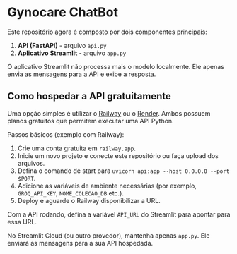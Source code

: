 # Gynocare ChatBot

Este repositório agora é composto por dois componentes principais:

1. **API (FastAPI)** - arquivo `api.py`
2. **Aplicativo Streamlit** - arquivo `app.py`

O aplicativo Streamlit não processa mais o modelo localmente. Ele apenas envia as mensagens para a API e exibe a resposta.

## Como hospedar a API gratuitamente

Uma opção simples é utilizar o [Railway](https://railway.app) ou o [Render](https://render.com). Ambos possuem planos gratuitos que permitem executar uma API Python.

Passos básicos (exemplo com Railway):

1. Crie uma conta gratuita em `railway.app`.
2. Inicie um novo projeto e conecte este repositório ou faça upload dos arquivos.
3. Defina o comando de start para `uvicorn api:app --host 0.0.0.0 --port $PORT`.
4. Adicione as variáveis de ambiente necessárias (por exemplo, `GROQ_API_KEY`, `NOME_COLECAO_DB` etc.).
5. Deploy e aguarde o Railway disponibilizar a URL.

Com a API rodando, defina a variável `API_URL` do Streamlit para apontar para essa URL.

No Streamlit Cloud (ou outro provedor), mantenha apenas `app.py`. Ele enviará as mensagens para a sua API hospedada.

